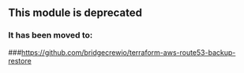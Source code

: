 ## This module is deprecated
### It has been moved to: 
###https://github.com/bridgecrewio/terraform-aws-route53-backup-restore